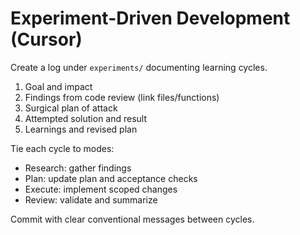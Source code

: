 # Experiment-Driven Development (Cursor)

Create a log under `experiments/` documenting learning cycles.

1) Goal and impact
2) Findings from code review (link files/functions)
3) Surgical plan of attack
4) Attempted solution and result
5) Learnings and revised plan

Tie each cycle to modes:
- Research: gather findings
- Plan: update plan and acceptance checks
- Execute: implement scoped changes
- Review: validate and summarize

Commit with clear conventional messages between cycles.